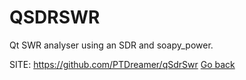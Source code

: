# QSDRSWR

 Qt SWR analyser using an SDR and soapy_power.

 SITE: https://github.com/PTDreamer/qSdrSwr
 [Go back](https://portable-linux-apps.github.io/apps.html)

